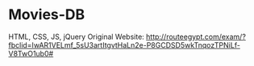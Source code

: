 # Movies-DB
HTML, CSS, JS, jQuery
Original Website: http://routeegypt.com/exam/?fbclid=IwAR1VELmf_5sU3artItgvtHaLn2e-P8GCDSD5wkTnqozTPNiLf-V8TwO1ub0# 
